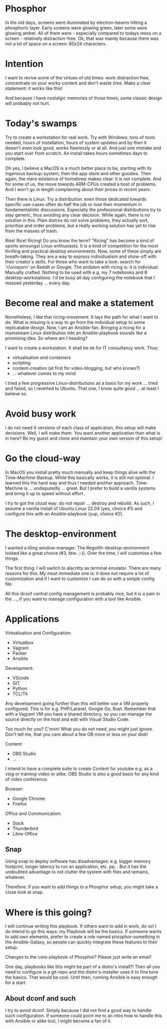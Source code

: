 # Phosphor

In the old days, screens were illuminated by electron-beams hitting a phosphoric layer.
Early screens were glowing green, later some were glowing amber. All of them were - especially compared
to todays mess on a screen - relatively distraction-free. Ok, that was mainly because there was not
a lot of space on a screen: 80x24 characters.

# Intention

I want to revive some of the virtues of old times: work distraction free, concentrate
on your works content and don't waste time. Make a clear statement: it works like this!

And because I have nostalgic memories of those times, some classic design will probably not hurt.

# Today's swamps

Try to create a workstation for real work. Try with Windows: tons of tools needed,
hours of installation, hours of system updates and by then it doesn't even look good,
works flawlessly or at all. And just one mistake and you start over from scratch. An install
takes hours sometimes days to complete. 

Oh yes, I believe a MacOS is a much better place to be, starting with its ingenious backup-system,
then the app-store and other goodies. Then again, the mere existence of homebrew makes clear:
it is not complete. And for some of us, the move towards ARM-CPUs created a host of problems.
And I won't go in length complaining about their prices in recent years.

Then there is Linux. Try a distribution: even those dedicated towards specific use-cases often
do half the job or lose their momentum in fundamentalistic discussions. Especially the professional
distributions try to stay generic, thus avoiding any clear decision. While again, there is no solution
in this. Plain distros do not solve problems, they actually sort, prioritize and order problems, but
a really working solution has yet to rise from the masses of trash.

Rise! Rice! Ricing! Do you know the term? "Ricing" has become a kind of sports amoungst Linux-enthusiasts.
It is a kind of competition for the most thrilling and practical desktop environments. Now, some of these
simply are breath-taking. They are a way to express individualism and show-off with their creator's 
skills. For those who want to take a look: search for 'r/unixporn' on Reddit or Google.
The problem with ricing is: it is individual. Manually crafted. Nothing to be used with e.g. my 7 notebooks and
8 desktop-workstations. I'd be busy all day configuring the notebook that I messed yesterday ... every day.

# Become real and make a statement

Nonetheless, I like that ricing-movement. It lays the path for what I want to do. 
What is missing is a way to go from the individual setup to some replicatable design.
Now, I am an Ansible-fan. Bringing a ricing for a mainstream Linux distribution into
an Ansible-playbook sounds like a promising idea. So where am I heading?

I want to create a workstation. It shall be ok for IT consultancy work. Thus:

  - virtualisation and containers
  - scripting
  - content-creation (at first for video-blogging, but who knows?)
  - ... whatever comes to my mind

I tried a few progressive Linux-distributions as a basis for my work ... tried and failed, so I reverted to Ubuntu.
That one, I know quite good ... at least I believe so.

# Avoid busy work

I do not need X versions of each class of application, this setup will make decisions. Well,
I will make them. You want another application than what is in here? Be my guest and clone and
maintain your own version of this setup!

# Go the cloud-way

In MacOS you install pretty much manually and keep things alive with the Time-Machine-Backup.
While this basically works, it is still not optimal. I learned this the hard way and thus
I needed another approach. Time-Machine is ... undisputedly ... great. But I prefer to build
a vanilla systems and bring it up to speed without effort.

I try to got the cloud way: do not repair ... destroy and rebuild. As such, I assume a vanilla install
of Ubuntu Linux 22.04 (yes, choice #1) and configure this with an Ansible-playbook (yup, choice #2).

# The desktop-environment

I wanted a tiling window-manager. The Regolith-desktop-environment looked like a great choice (#3, btw. ;-)).
Over the time, I will customise a few things.

The first thing: I will switch to alacritty as terminal emulator. There are many reasons for this. 
My most immediate one is: it does not require a lot of customization and if I want to customize I can
do so with a simple config file.

All this dconf central config management is probably nice, but it is a pain in the ..., if you want
to manage configuration with a tool like Ansible.

# Applications

Virtualisation and Configuration:

  - Virtualbox
  - Vagrant
  - Packer
  - Ansible

Development:

  - VScode
  - GIT
  - Python
  - TCL/Tk

Any development going further than this will better use a VM properly configured. This is for e.g. PHP/Laravel, Google Go, Rust. Remember that with a Vagrant VM you have a shared directory, so you can manage the source directly on the host and edit with Visual Studio Code.

Too much for you? C'mon! What you do not need, you might just ignore. Don't tell me, that you care about a few GB more or less on your disk!

Content:

  - OBS Studio
  - ...

I intend to have a complete suite to create Content for youtube e.g. as a vlog or training-video or alike. OBS Studio is also a good basis for any kind of video conference.

Browser:
  - Google Chrome
  - Firefox

Office and Communication:

  - Slack
  - Thunderbird
  - Libre-Office

## Snap

Using snap to deploy software has disadvantages: e.g. bigger memory footprint, longer latency to run an application, etc. pp. . But it has the undoubted advantage to not clutter the system with files and remains, whatever.

Therefore: if you want to add things to a Phosphor setup, you might take a close look at snap.

# Where is this going?

I will continue writing this playbook. If others want to add in work, do so! I do intend to go this ways: my Playbook will be the basics. If someone wants to add own elements, prefer to create a role named phosphor-something in the Ansible-Galaxy, so people can quickly integrate these features to their setup.

Changes to the core-playbook of Phosphor? Please just write an email!

One day, playbooks like this might be part of a distro's install?! Then all you need to configure is a git-repo and the distro's-installer uses it to fine tune the basics. That would be cool. Until then, running Ansible is easy enough for a start.

## About dconf and such

I try to avoid dconf. Simply because I did not find a good way to handle such configuration. If someone could point me to an intro how to handle this with Ansible or alike tool, I might become a fan of it.

